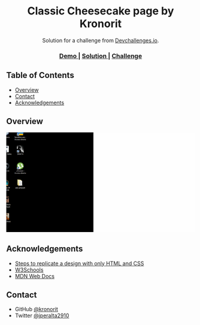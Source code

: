 <!-- Please update value in the {}  -->

<h1 align="center">Classic Cheesecake page by Kronorit</h1>

<div align="center">
   Solution for a challenge from  <a href="http://devchallenges.io" target="_blank">Devchallenges.io</a>.
</div>

<div align="center">
  <h3>
    <a href="https://kronorit.github.io/recipe-page">
      Demo
    </a>
    <span> | </span>
    <a href="https://githuh.com/kronorit/recipe-page">
      Solution
    </a>
    <span> | </span>
    <a href="https://devchallenges.io/challenges/OEKdUZ6xs0h99C38XVht">
      Challenge
    </a>
  </h3>
</div>

## Table of Contents

- [Overview](#overview)
- [Contact](#contact)
- [Acknowledgements](#acknowledgements)

## Overview

![screenshot](https://github.com/Kronorit/recipe-page/blob/main/demo.gif)

## Acknowledgements

- [Steps to replicate a design with only HTML and CSS](https://devchallenges-blogs.web.app/how-to-replicate-design/)
- [W3Schools](https://w3schools.com)
- [MDN Web Docs](https://developer.mozilla.org/es/)

## Contact

- GitHub [@kronorit](https://{github.com/kronorit})
- Twitter [@jperalta2910](https://{twitter.com/jperalta2910})
